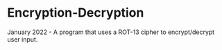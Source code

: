 # Encryption-Decryption
January 2022 - A program that uses a ROT-13 cipher to encrypt/decrypt user input.
